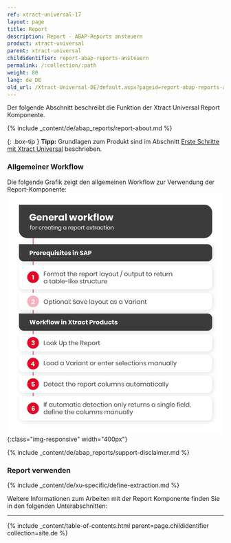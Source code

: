 ```yaml
---
ref: xtract-universal-17
layout: page
title: Report 
description: Report - ABAP-Reports ansteuern
product: xtract-universal
parent: xtract-universal
childidentifier: report-abap-reports-ansteuern
permalink: /:collection/:path
weight: 80
lang: de_DE
old_url: /Xtract-Universal-DE/default.aspx?pageid=report-abap-reports-ansteuern
---
```

Der folgende Abschnitt beschreibt die Funktion der Xtract Universal Report Komponente.<br>

{% include _content/de/abap_reports/report-about.md %}

{: .box-tip }
**Tipp:** Grundlagen zum Produkt sind im Abschnitt [Erste Schritte mit Xtract Universal](./erste-schritte) beschrieben.

### Allgemeiner Workflow
Die folgende Grafik zeigt den allgemeinen Workflow zur Verwendung der Report-Komponente:<br>
![Report-Workflow](/img/content/report-general-workflow.png){:class="img-responsive" width="400px"}

{% include _content/de/abap_reports/support-disclaimer.md %}

### Report verwenden
{% include _content/de/xu-specific/define-extraction.md %}

Weitere Informationen zum Arbeiten mit der Report Komponente finden Sie in den folgenden Unterabschnitten:

****

{% include _content/table-of-contents.html parent=page.childidentifier collection=site.de %}